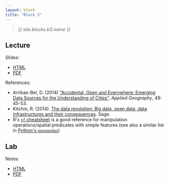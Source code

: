 ```yaml
---
layout: block
title: "Block 3"
---
```


> *{{ site.blocks.b3.name }}*

## Lecture

Slides:

- [HTML](../../slidedecks/lecture_03.html)
- [PDF](../../slidedecks/lecture_03.pdf)

References:

- Arribas-Bel, D. (2014) ["Accidental, Open and Everywhere: Emerging Data Sources for the Understanding of Cities"](https://www.sciencedirect.com/science/article/pii/S0143622813002178). *Applied Geography*, 49: 45-53.
- Kitchin, R. (2014). [The data revolution: Big data, open data, data infrastructures and their consequences](https://uk.sagepub.com/en-gb/eur/the-data-revolution/book242780). Sage.
- R's [`sf` cheatsheet](https://github.com/rstudio/cheatsheets/blob/master/sf.pdf) is a good reference for manipulation operations/spatial predicates with simple features (see also a similar list in [Python's `geopandas`](http://geopandas.org/geometric_manipulations.html))

## Lab

Notes:

- [HTML](../../labs/lab_03.html)
- [PDF](../../labs/lab_03.pdf)

